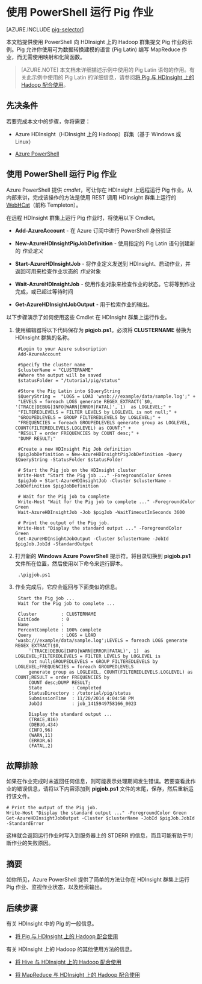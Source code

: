 <properties
   pageTitle="在 HDInsight 中使用 Hadoop Pig | Azure"
   description="了解如何使用 PowerShell 将 Pig 作业提交到 HDInsight 上的 Hadoop。"
   services="hdinsight"
   documentationCenter=""
   authors="Blackmist"
   manager="paulettm"
   editor="cgronlun"/>
<tags ms.service="hdinsight"
    ms.date="02/18/2015"
    wacn.date="04/15/2015"
    />



# 使用 PowerShell 运行 Pig 作业

[AZURE.INCLUDE [pig-selector](../includes/hdinsight-selector-use-pig.md)]

本文档提供使用 PowerShell 向 HDInsight 上的 Hadoop 群集提交 Pig 作业的示例。Pig 允许你使用可为数据转换建模的语言 (Pig Latin) 编写 MapReduce 作业，而无需使用映射和化简函数。

> [AZURE.NOTE] 本文档未详细描述示例中使用的 Pig Latin 语句的作用。有关此示例中使用的 Pig Latin 的详细信息，请参阅<a href="/documentation/articles/hdinsight-use-pig/" target="_blank">将 Pig 与 HDInsight 上的 Hadoop 配合使用</a>。

## <a id="prereq"></a>先决条件

若要完成本文中的步骤，你将需要：

* Azure HDInsight（HDInsight 上的 Hadoop）群集（基于 Windows 或 Linux）

* <a href="/documentation/articles/install-configure-powershell/" target="_blank">Azure PowerShell</a>


## <a id="powershell"></a>使用 PowerShell 运行 Pig 作业

Azure PowerShell 提供  *cmdlet*，可让你在 HDInsight 上远程运行 Pig 作业。从内部来讲，完成该操作的方法是使用 REST 调用 HDInsight 群集上运行的 <a href="https://cwiki.apache.org/confluence/display/Hive/WebHCat" target="_blank">WebHCat</a>（前称 Templeton）。

在远程 HDInsight 群集上运行 Pig 作业时，将使用以下 Cmdlet。

* **Add-AzureAccount** - 在 Azure 订阅中进行 PowerShell 身份验证

* **New-AzureHDInsightPigJobDefinition** - 使用指定的 Pig Latin 语句创建新的 *作业定义*

* **Start-AzureHDInsightJob** - 将作业定义发送到 HDInsight、启动作业，并返回可用来检查作业状态的 *作业*对象

* **Wait-AzureHDInsightJob** - 使用作业对象来检查作业的状态。它将等到作业完成，或已超过等待时间

* **Get-AzureHDInsightJobOutput** - 用于检索作业的输出。

以下步骤演示了如何使用这些 Cmdlet 在 HDInsight 群集上运行作业。 

1. 使用编辑器将以下代码保存为 **pigjob.ps1**。必须将 **CLUSTERNAME** 替换为 HDInsight 群集的名称。

		#Login to your Azure subscription
		Add-AzureAccount

		#Specify the cluster name
		$clusterName = "CLUSTERNAME"
		#Where the output will be saved
		$statusFolder = "/tutorial/pig/status"

		#Store the Pig Latin into $QueryString
		$QueryString =  "LOGS = LOAD 'wasb:///example/data/sample.log';" +
		"LEVELS = foreach LOGS generate REGEX_EXTRACT(`$0, '(TRACE|DEBUG|INFO|WARN|ERROR|FATAL)', 1)  as LOGLEVEL;" +
		"FILTEREDLEVELS = FILTER LEVELS by LOGLEVEL is not null;" +
		"GROUPEDLEVELS = GROUP FILTEREDLEVELS by LOGLEVEL;" +
		"FREQUENCIES = foreach GROUPEDLEVELS generate group as LOGLEVEL, COUNT(FILTEREDLEVELS.LOGLEVEL) as COUNT;" +
		"RESULT = order FREQUENCIES by COUNT desc;" +
		"DUMP RESULT;"

		#Create a new HDInsight Pig Job definition
		$pigJobDefinition = New-AzureHDInsightPigJobDefinition -Query $QueryString -StatusFolder $statusFolder

		# Start the Pig job on the HDInsight cluster
		Write-Host "Start the Pig job ..." -ForegroundColor Green
		$pigJob = Start-AzureHDInsightJob -Cluster $clusterName -JobDefinition $pigJobDefinition

		# Wait for the Pig job to complete
		Write-Host "Wait for the Pig job to complete ..." -ForegroundColor Green
		Wait-AzureHDInsightJob -Job $pigJob -WaitTimeoutInSeconds 3600

		# Print the output of the Pig job.
		Write-Host "Display the standard output ..." -ForegroundColor Green
		Get-AzureHDInsightJobOutput -Cluster $clusterName -JobId $pigJob.JobId -StandardOutput

2. 打开新的 **Windows Azure PowerShell** 提示符。将目录切换到 **pigjob.ps1** 文件所在位置，然后使用以下命令来运行脚本。

		.\pigjob.ps1

7. 作业完成后，它应会返回与下面类似的信息。

		Start the Pig job ...
		Wait for the Pig job to complete ...

		Cluster         : CLUSTERNAME
		ExitCode        : 0
		Name            :
		PercentComplete : 100% complete
		Query           : LOGS = LOAD 'wasb:///example/data/sample.log';LEVELS = foreach LOGS generate REGEX_EXTRACT($0,
			'(TRACE|DEBUG|INFO|WARN|ERROR|FATAL)', 1)  as LOGLEVEL;FILTEREDLEVELS = FILTER LEVELS by LOGLEVEL is
			not null;GROUPEDLEVELS = GROUP FILTEREDLEVELS by LOGLEVEL;FREQUENCIES = foreach GROUPEDLEVELS
			generate group as LOGLEVEL, COUNT(FILTEREDLEVELS.LOGLEVEL) as COUNT;RESULT = order FREQUENCIES by
			COUNT desc;DUMP RESULT;
			State           : Completed
			StatusDirectory : /tutorial/pig/status
			SubmissionTime  : 11/20/2014 4:04:58 PM
			JobId           : job_1415949758166_0023

			Display the standard output ...
			(TRACE,816)
			(DEBUG,434)
			(INFO,96)
			(WARN,11)
			(ERROR,6)
			(FATAL,2)

## <a id="troubleshooting"></a>故障排除

如果在作业完成时未返回任何信息，则可能表示处理期间发生错误。若要查看此作业的错误信息，请将以下内容添加到 **pigjob.ps1** 文件的末尾，保存，然后重新运行该文件。

	# Print the output of the Pig job.
	Write-Host "Display the standard output ..." -ForegroundColor Green
	Get-AzureHDInsightJobOutput -Cluster $clusterName -JobId $pigJob.JobId -StandardError

这样就会返回运行作业时写入到服务器上的 STDERR 的信息，而且可能有助于判断作业的失败原因。

## <a id="summary"></a>摘要

如你所见，Azure PowerShell 提供了简单的方法让你在 HDInsight 群集上运行 Pig 作业、监视作业状态，以及检索输出。

## <a id="nextsteps"></a>后续步骤

有关 HDInsight 中的 Pig 的一般信息。

* [将 Pig 与 HDInsight 上的 Hadoop 配合使用](/documentation/articles/hdinsight-use-pig)

有关 HDInsight 上的 Hadoop 的其他使用方法的信息。

* [将 Hive 与 HDInsight 上的 Hadoop 配合使用](/documentation/articles/hdinsight-use-hive)

* [将 MapReduce 与 HDInsight 上的 Hadoop 配合使用](/documentation/articles/hdinsight-use-mapreduce)

<!--HONumber=50-->